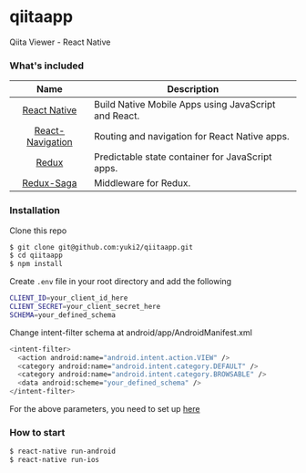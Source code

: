 # qiitaapp
Qiita Viewer - React Native

### What's included
| Name             | Description   |
| :-------------:|--------------|
| [React Native](https://github.com/facebook/react-native/) |  Build Native Mobile Apps using JavaScript and React. |
| [React-Navigation](https://github.com/react-navigation/react-navigation) | Routing and navigation for React Native apps. |
| [Redux](https://github.com/reactjs/react-redux) | Predictable state container for JavaScript apps.  |
| [Redux-Saga](https://github.com/redux-saga/redux-saga) | Middleware for Redux. | 

### Installation

Clone this repo

```sh
$ git clone git@github.com:yuki2/qiitaapp.git
$ cd qiitaapp
$ npm install
```

Create `.env` file in your root directory and add the following

```sh
CLIENT_ID=your_client_id_here
CLIENT_SECRET=your_client_secret_here
SCHEMA=your_defined_schema
```

Change intent-filter schema at android/app/AndroidManifest.xml
```sh
<intent-filter>
  <action android:name="android.intent.action.VIEW" />
  <category android:name="android.intent.category.DEFAULT" />
  <category android:name="android.intent.category.BROWSABLE" />
  <data android:scheme="your_defined_schema" />
</intent-filter>
```

For the above parameters, you need to set up [here](https://qiita.com/settings/applications) 

### How to start
```sh
$ react-native run-android
$ react-native run-ios
```

